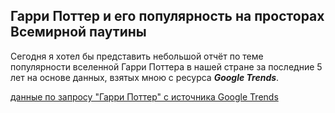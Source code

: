 ## Гарри Поттер и его популярность на просторах Всемирной паутины

Сегодня я хотел бы представить небольшой отчёт по теме популярности вселенной Гарри Поттера в нашей стране за последние 5 лет на основе данных, взятых мною с ресурса __*Google Trends*__.

[данные по запросу "Гарри Поттер" с источника Google Trends](https://trends.google.ru)
